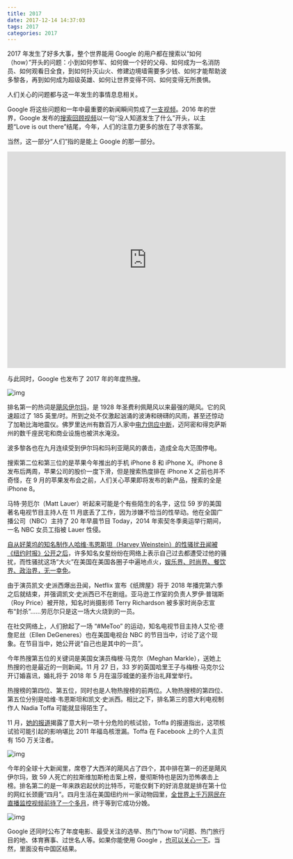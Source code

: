 ```yaml
---
title: 2017
date: 2017-12-14 14:37:03
tags: 2017
categories: 2017
---
```


2017 年发生了好多大事，整个世界能用 Google 的用户都在搜索以“如何（how）”开头的问题：小到如何参军、如何做一个好的父母、如何成为一名消防员、如何观看日全食，到如何扑灭山火、修建边境墙需要多少钱、如何才能帮助波多黎各，再到如何成为超级英雄、如何让世界变得不同、如何变得无所畏惧。

人们关心的问题都与这一年发生的事情息息相关。

Google 将这些问题和一年中最重要的新闻瞬间剪成了[一支视频](https://www.youtube.com/watch?time_continue=13&v=vI4LHl4yFuo)。2016 年的世界，Google 发布的[搜索回顾视频](https://www.youtube.com/watch?v=KIViy7L_lo8)以一句“没人知道发生了什么”开头，以主题“Love is out there”结尾，今年，人们的注意力更多的放在了寻求答案。

当然，这一部分“人们”指的是能上 Google 的那一部分。

<iframe frameborder="0" width="640" height="498" src="https://v.qq.com/iframe/player.html?vid=d051864qg11&tiny=0&auto=0" allowfullscreen></iframe>

<!--more-->

与此同时，Google 也发布了 2017 年的年度热搜。

![img](http://img.qdaily.com/uploads/20171214113445O64KbzPvrg8f3eLq.jpg-WebpWebW640)

排名第一的热词是[飓风伊尔玛](http://www.qdaily.com/articles/45356.html)，是 1928 年圣费利佩飓风以来最强的飓风。它的风速超过了 185 英里/时。所到之处不仅激起汹涌的波涛和磅礴的风雨，甚至还惊动了加勒比海地震仪。佛罗里达州有数百万人家中[电力供应中断](https://www.nytimes.com/2017/09/11/us/power-fpl-outage-storm.html?mcubz=0)，迈阿密和得克萨斯州的数千座民宅和商业设施也被洪水淹没。

波多黎各也在九月连续受到伊尔玛和玛利亚飓风的袭击，造成全岛大范围停电。

搜索第二位和第三位的是苹果今年推出的手机 iPhone 8 和 iPhone X。iPhone 8 发布后两周，苹果公司的股价一度下滑，但是搜索热度排在 iPhone X 之前也并不奇怪，在 9 月的苹果发布会之前，人们关心苹果即将发布的新产品，搜索的全是 iPhone 8。

马特·劳厄尔（Matt Lauer）听起来可能是个有些陌生的名字，这位 59 岁的美国著名电视节目主持人在 11 月底丢了工作，因为涉嫌不恰当的性举动。他在全国广播公司（NBC）主持了 20 年早晨节目 Today，2014 年索契冬季奥运举行期间，一名 NBC 女员工指被 Lauer 性侵。

[自从好莱坞的知名制作人哈维·韦恩斯坦（Harvey Weinstein）的性骚扰丑闻被《纽约时报》公开之后](http://www.qdaily.com/articles/45881.html)，许多知名女星纷纷在网络上表示自己过去都遭受过他的骚扰，而性骚扰这场“大火”在美国在美国各圈子中遍地点火，[娱乐界、时尚界、餐饮界、政治界，无一幸免](http://www.qdaily.com/articles/46519.html)。

由于演员凯文·史派西爆出丑闻，Netflix 宣布《纸牌屋》将于 2018 年播完第六季之后就结束，并强调凯文·史派西已不在剧组。亚马逊工作室的负责人罗伊·普瑞斯（Roy Price）被开除，知名时尚摄影师 Terry Richardson 被多家时尚杂志宣布“封杀”……劳厄尔只是这一场大火烧到的一员。

在社交网络上，人们掀起了一场 “#MeToo” 的运动，知名电视节目主持人艾伦·德詹尼丝（Ellen DeGeneres）也在美国电视台 NBC 的节目当中，讨论了这个现象。在节目当中，她公开说“自己也是其中的一员”。

今年热搜第五位的关键词是美国女演员梅根·马克尔（Meghan Markle），送她上热搜的也是最近的一则新闻。11 月 27 日，33 岁的英国哈里王子与梅根·马克尔公开订婚喜讯，婚礼将于 2018 年 5 月在温莎城堡的圣乔治礼拜堂举行。

热搜榜的第四位、第五位，同时也是人物热搜榜的前两位。人物热搜榜的第四位、第五位分别是哈维·韦恩斯坦和凯文·史派西。相比之下，排名第三的意大利电视制作人 Nadia Toffa 可能就显得陌生了。

11 月，[她的报道](https://www.iene.mediaset.it/video/un-pericoloso-esperimento-nucleare-tenuto-nascosto_12811.shtml)揭露了意大利一项十分危险的核试验，Toffa 的报道指出，这项核试验可能引起的影响堪比 2011 年福岛核泄漏。Toffa 在 Facebook 上的个人主页有 150 万关注者。

![img](http://img.qdaily.com/uploads/20171214122424ySEzDCk6iXQUYguG.jpg-WebpWebW640)

今年的全球十大新闻里，席卷了大西洋的飓风占了四个，其中排在第一的还是飓风伊尔玛，致 59 人死亡的拉斯维加斯枪击案上榜，曼彻斯特也是因为恐怖袭击上榜。排名第二的是一年来跌宕起伏的比特币，可能仅剩下的好消息就是排在第十位的网红长颈鹿“四月”。四月生活在美国纽约州一家动物园里，[全世界上千万网民在直播监控视频前待了一个多月](http://www.bbc.com/zhongwen/simp/world-39612057)，终于等到它成功分娩。

![img](http://img.qdaily.com/uploads/20171214123930phI19Jr2UjmfZM5G.jpg-WebpWebW640)

Google 还同时公布了年度电影、最受关注的选举、热门“how to”问题、热门旅行目的地、体育赛事、过世名人等。如果你能使用 Google ，[也可以关心一下](https://trends.google.com/trends/yis/2017/GLOBAL/)。当然，里面没有中国区结果。

